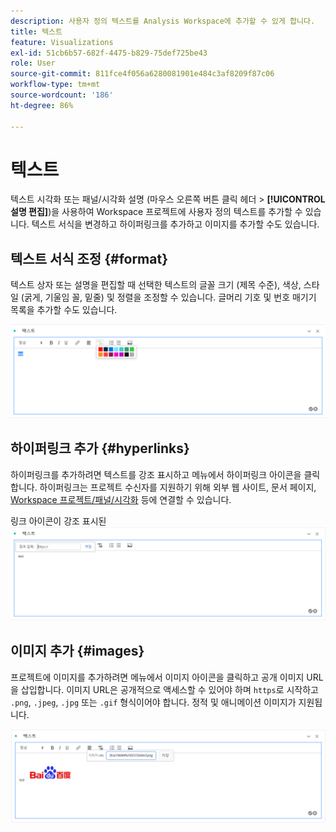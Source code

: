 ```yaml
---
description: 사용자 정의 텍스트를 Analysis Workspace에 추가할 수 있게 합니다.
title: 텍스트
feature: Visualizations
exl-id: 51cb6b57-682f-4475-b829-75def725be43
role: User
source-git-commit: 811fce4f056a6280081901e484c3af8209f87c06
workflow-type: tm+mt
source-wordcount: '186'
ht-degree: 86%

---
```


# 텍스트

텍스트 시각화 또는 패널/시각화 설명 (마우스 오른쪽 버튼 클릭 헤더 > **[!UICONTROL 설명 편집]**)을 사용하여 Workspace 프로젝트에 사용자 정의 텍스트를 추가할 수 있습니다. 텍스트 서식을 변경하고 하이퍼링크를 추가하고 이미지를 추가할 수도 있습니다.

## 텍스트 서식 조정 {#format}

텍스트 상자 또는 설명을 편집할 때 선택한 텍스트의 글꼴 크기 (제목 수준), 색상, 스타일 (굵게, 기울임 꼴, 밑줄) 및 정렬을 조정할 수 있습니다. 글머리 기호 및 번호 매기기 목록을 추가할 수도 있습니다.

![텍스트 색 팔레트를 강조 표시하는 Workspace 프로젝트에 대한 텍스트 옵션](assets/format.png)

## 하이퍼링크 추가 {#hyperlinks}

하이퍼링크를 추가하려면 텍스트를 강조 표시하고 메뉴에서 하이퍼링크 아이콘을 클릭합니다. 하이퍼링크는 프로젝트 수신자를 지원하기 위해 외부 웹 사이트, 문서 페이지, [Workspace 프로젝트/패널/시각화](https://experienceleague.adobe.com/docs/analytics/analyze/analysis-workspace/curate-share/shareable-links.html?lang=ko-KR) 등에 연결할 수 있습니다.

링크 아이콘이 강조 표시된 ![텍스트 옵션입니다.](assets/hyperlink.png)

## 이미지 추가 {#images}

프로젝트에 이미지를 추가하려면 메뉴에서 이미지 아이콘을 클릭하고 공개 이미지 URL을 삽입합니다. 이미지 URL은 공개적으로 액세스할 수 있어야 하며 `https`로 시작하고 `.png`, `.jpeg`, `.jpg` 또는 `.gif` 형식이어야 합니다. 정적 및 애니메이션 이미지가 지원됩니다.

![이미지 아이콘이 선택된 텍스트 옵션](assets/image.png)
